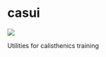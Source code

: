 # casui
![](https://img.shields.io/badge/Flutter-02569B?style=for-the-badge&logo=flutter&logoColor=white)

Utilities for calisthenics training